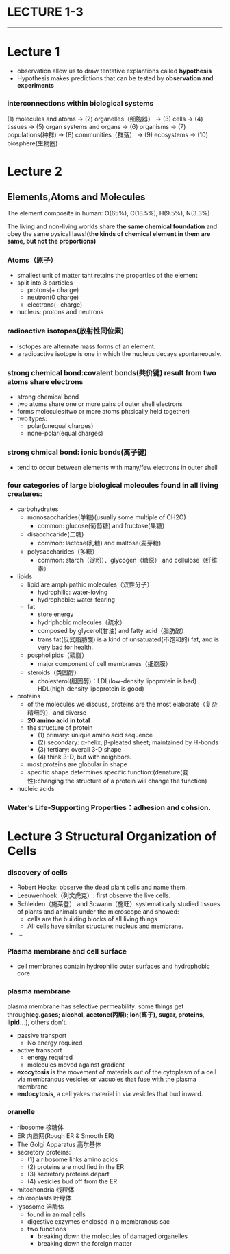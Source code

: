 # LECTURE 1-3

---

# Lecture 1
- observation allow us to draw tentative explantions called **hypothesis**
- Hypothesis makes predictions that can be tested by **observation and experiments**
### interconnections within biological systems
(1) molecules and atoms -> (2) organelles（细胞器） -> (3) cells -> (4) tissues -> (5) organ systems and organs -> (6) organisms -> (7) populations(种群) -> (8) communities（群落） -> (9) ecosystems -> (10) biosphere(生物圈)

# Lecture 2
## Elements,Atoms and Molecules
The element composite in human:
O(65%), C(18.5%), H(9.5%), N(3.3%)

The living and non-living worlds share **the same chemical foundation** and obey the same pysical laws!**(the kinds of chemical element in them are same, but not the proportions)**

### Atoms（原子）
- smallest unit of matter taht retains the properties of the element
- split into 3 particles
  - protons(+ charge)
  - neutron(0 charge)
  - electrons(- charge)
- nucleus: protons and neutrons

### radioactive isotopes(放射性同位素)
- isotopes are alternate mass forms of an element.
- a radioactive isotope is one in which the nucleus decays spontaneously.

### strong chemical bond:covalent bonds(共价键) result from two atoms share electrons
- strong chemical bond
- two atoms share one or more pairs of outer shell electrons
- forms molecules(two or more atoms phtsically held together)
- two types:
  - polar(unequal charges)
  - none-polar(equal charges)

### strong chmical bond: ionic bonds(离子键)
- tend to occur between elements with many/few electrons in outer shell

### four categories of large biological molecules found in all living creatures:
- carbohydrates
  - monosaccharides(单糖)(usually some multiple of CH2O)
    - common: glucose(葡萄糖) and fructose(果糖)
  - disacchcaride(二糖)
    - common: lactose(乳糖) and maltose(麦芽糖)
  - polysaccharides（多糖）
    - common: starch（淀粉）、glycogen（糖原） and cellulose（纤维素）
- lipids
  - lipid are amphipathic molecules（双性分子）
    - hydrophilic: water-loving
    - hydrophobic: water-fearing
  - fat
    - store energy
    - hydriphobic molecules（疏水）
    - composed by glycerol(甘油) and fatty acid（脂肪酸）
    - trans fat(反式脂肪酸) is a kind of unsatuated(不饱和的) fat, and is very bad for health.
  - pospholipids（磷脂）
    - major component of cell membranes（细胞膜）
  - steroids（类固醇）
    - cholesterol(胆固醇)：LDL(low-density lipoprotein is bad) HDL(high-density lipoprotein is good)
- proteins
  - of the molecules we discuss, proteins are the most elaborate（复杂精细的） and diverse
  - **20 amino acid in total**
  - the structure of protein
    - (1) primary: unique amino acid sequence
    - (2) secondary: α-helix, β-pleated sheet; maintained by H-bonds
    - (3) tertiary: overall 3-D shape
    - (4) think 3-D, but with neighbors.
  - most proteins are globular in shape
  - specific shape determines specific function:(denature(变性):changing the structure of a protein will change the function)
- nucleic acids

### Water’s Life-Supporting Properties：adhesion and cohsion.

# Lecture 3 Structural Organization of Cells
### discovery of cells
- Robert Hooke: observe the dead plant cells and name them.
- Leeuwenhoek（列文虎克）: first observe the live cells.
- Schleiden（施莱登） and Scwann（施旺）systematically studied tissues of plants and animals under the microscope and showed:
  - cells are the building blocks of all living things
  - All cells have similar structure: nucleus and membrane.
- ...

### Plasma membrane and cell surface
- cell membranes contain hydrophilic outer surfaces and hydrophobic core.

### plasma membrane
plasma membrane has selective permeability: some things get through(**eg.gases; alcohol, acetone(丙酮); lon(离子), sugar, proteins, lipid...**), others don't.
- passive transport
  - No energy required
- active transport
  - energy required
  - molecules moved against gradient
- **exocytosis** is the movement of materials out of the cytoplasm of a cell via membranous vesicles or vacuoles that fuse with the plasma membrane
- **endocytosis**, a cell yakes material in via vesicles that bud inward.

### oranelle
- ribosome 核糖体
- ER 内质网(Rough ER & Smooth ER)
- The Golgi Apparatus 高尔基体
- secretory proteins:
  - (1) a ribosome links amino acids
  - (2) proteins are modified in the ER
  - (3) secretory proteins depart
  - (4) vesicles bud off from the ER
- mitochondria 线粒体
- chloroplasts 叶绿体
- lysosome 溶酶体
  - found in animal cells
  - digestive exzymes enclosed in a membranous sac
  - two functions
    - breaking down the molecules of damaged organelles
    - breaking down the foreign matter

